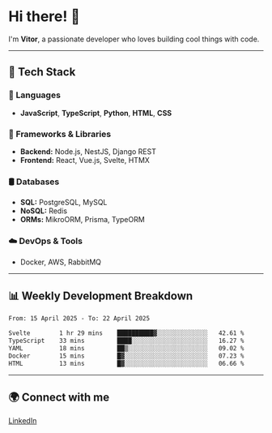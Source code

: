 
# Hi there! 👋

I'm **Vitor**, a passionate developer who loves building cool things with code.

---
## 🔧 Tech Stack

### 📌 Languages
- **JavaScript**, **TypeScript**, **Python**, **HTML**, **CSS**

### 🚀 Frameworks & Libraries
- **Backend:** Node.js, NestJS, Django REST
- **Frontend:** React, Vue.js, Svelte, HTMX

### 🛢️ Databases
- **SQL:** PostgreSQL, MySQL
- **NoSQL:** Redis
- **ORMs:** MikroORM, Prisma, TypeORM

### ☁️ DevOps & Tools
- Docker, AWS, RabbitMQ

---
## 📊 Weekly Development Breakdown

<!--START_SECTION:waka-->

```txt
From: 15 April 2025 - To: 22 April 2025

Svelte        1 hr 29 mins    ██████████▓░░░░░░░░░░░░░░   42.61 %
TypeScript    33 mins         ████░░░░░░░░░░░░░░░░░░░░░   16.27 %
YAML          18 mins         ██▒░░░░░░░░░░░░░░░░░░░░░░   09.02 %
Docker        15 mins         █▓░░░░░░░░░░░░░░░░░░░░░░░   07.23 %
HTML          13 mins         █▓░░░░░░░░░░░░░░░░░░░░░░░   06.66 %
```

<!--END_SECTION:waka-->

---
## 🌍 Connect with me
[LinkedIn](https://www.linkedin.com/in/vitorlc)
